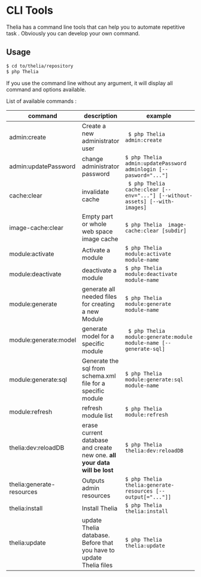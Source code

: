 # CLI Tools

Thelia has a command line tools that can help you to automate repetitive task
. Obviously you can develop your own command.

## Usage

```bash
$ cd to/thelia/repository
$ php Thelia
```

If you use the command line without any argument, it will display all command
and options available.

List of available commands :

| **command**  | **description**  | **example** |
|---|---|---|
| admin:create  | Create a new administrator user  | ``` $ php Thelia admin:create```  |
| admin:updatePassword  | change administrator password  | ``` $ php Thelia admin:updatePassword adminlogin [--pasword="..."] ```  |
| cache:clear | invalidate cache | ``` $ php Thelia cache:clear [--env="..."] [--without-assets] [--with-images]``` |
| image-cache:clear | Empty part or whole web space image cache | ```$ php Thelia  image-cache:clear [subdir]``` |
| module:activate | Activate a module | ```$ php Thelia module:activate module-name ``` |
| module:deactivate | deactivate a module | ```$ php Thelia module:deactivate module-name ``` |
| module:generate | generate all needed files for creating a new Module | ```$ php Thelia module:generate module-name ``` |
| module:generate:model | generate model for a specific module | ``` $ php Thelia module:generate:module module-name [--generate-sql]``` |
| module:generate:sql | Generate the sql from schema.xml file for a specific module | ```$ php Thelia module:generate:sql module-name``` |
| module:refresh | refresh module list | ```$ php Thelia module:refresh``` |
| thelia:dev:reloadDB | erase current database and create new one. **all your data will be lost** | ```$ php Thelia thelia:dev:reloadDB``` |
| thelia:generate-resources |  Outputs admin resources | ```$ php Thelia thelia:generate-resources [--output[="..."]]``` |
| thelia:install | Install Thelia | ```$ php Thelia thelia:install``` |
| thelia:update | update Thelia database. Before that you have to update Thelia files | ```$ php Thelia thelia:update``` |